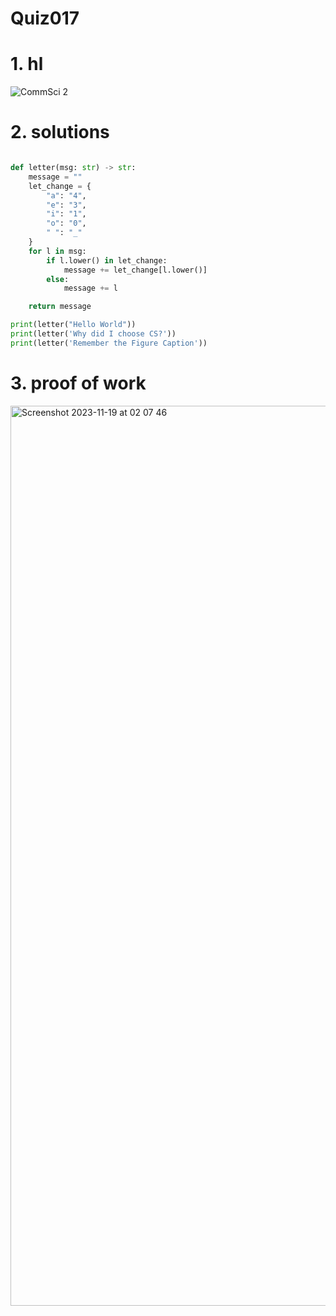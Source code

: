 # Quiz017


# 1. hl

![CommSci 2](https://github.com/Rokyyz/unit2/assets/134658259/f336d168-f1dc-4868-8462-9a573f154fe1)


# 2. solutions


```.py

def letter(msg: str) -> str:
    message = ""
    let_change = {
        "a": "4",
        "e": "3",
        "i": "1",
        "o": "0",
        " ": "_"
    }
    for l in msg:
        if l.lower() in let_change:
            message += let_change[l.lower()]
        else:
            message += l

    return message

print(letter("Hello World"))
print(letter('Why did I choose CS?'))
print(letter('Remember the Figure Caption'))

```
# 3. proof of work

<img width="1440" alt="Screenshot 2023-11-19 at 02 07 46" src="https://github.com/Rokyyz/unit2/assets/134658259/19af8adc-acc1-4d37-af28-087536f8332b">

